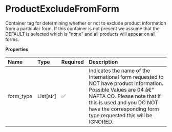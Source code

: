 # ProductExcludeFromForm

Container tag for determining whether or not to exclude product information from a particular form. If this container is not present we assume that the DEFAULT is selected which is "none" and all products will appear on all forms.

**Properties**

| Name      | Type      | Required | Description                                                                                                                                                                                                                                   |
| :-------- | :-------- | :------- | :-------------------------------------------------------------------------------------------------------------------------------------------------------------------------------------------------------------------------------------------- |
| form_type | List[str] | ✅       | Indicates the name of the International form requested to NOT have product information. Possible Values are 04 â€“ NAFTA CO. Please note that if this is used and you DO NOT have the corresponding form type requested this will be IGNORED. |

<!-- This file was generated by liblab | https://liblab.com/ -->
